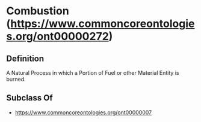 # Combustion (https://www.commoncoreontologies.org/ont00000272)

## Definition
A Natural Process in which a Portion of Fuel or other Material Entity is burned.

## Subclass Of
- https://www.commoncoreontologies.org/ont00000007

